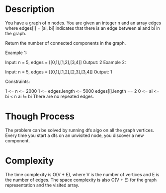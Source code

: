 # Description

You have a graph of n nodes. You are given an integer n and an array edges where edges[i] = [ai, bi] indicates that there is an edge between ai and bi in the graph.

Return the number of connected components in the graph.

 

Example 1:


Input: n = 5, edges = [[0,1],[1,2],[3,4]]
Output: 2
Example 2:


Input: n = 5, edges = [[0,1],[1,2],[2,3],[3,4]]
Output: 1
 

Constraints:

1 <= n <= 2000
1 <= edges.length <= 5000
edges[i].length == 2
0 <= ai <= bi < n
ai != bi
There are no repeated edges.

# Though Process

The problem can be solved by running dfs algo on all the graph vertices. Every time you start a dfs on an unvisited node, you discover a new component.

# Complexity 

 The time complexity is O(V + E), where V is the number of vertices and E is the number of edges. The space complexity is also O(V + E) for the graph representation and the visited array.
